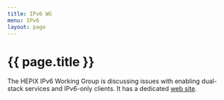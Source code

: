 ```yaml
---
title: IPv6 WG
menu: IPv6
layout: page
---
```


# {{ page.title }}

The HEPiX IPv6 Working Group is discussing issues with enabling dual-stack services and IPv6-only clients.
It has a dedicated [web site](http://hepix-ipv6.web.cern.ch).
